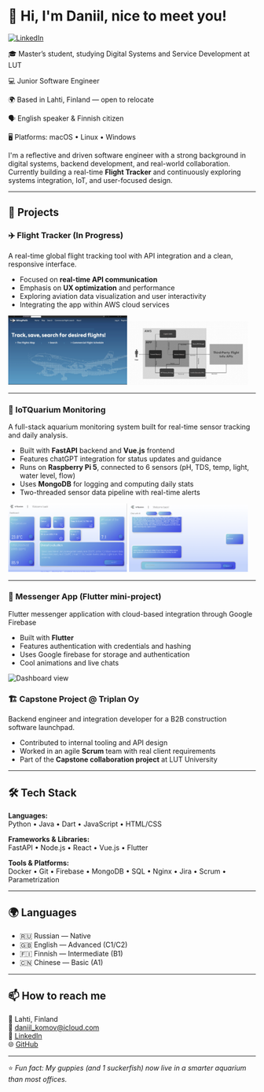 # 👋 Hi, I'm Daniil, nice to meet you!

<p>
  <a href="https://www.linkedin.com/in/daniilkomov/"><img src="https://img.shields.io/badge/LinkedIn--_.svg?style=social&logo=linkedin" alt="LinkedIn"></a>
 
</p>


🎓 Master’s student, studying Digital Systems and Service Development at LUT 

💻 Junior Software Engineer

🌍 Based in Lahti, Finland — open to relocate  

🗣️ English speaker & Finnish citizen

🖥️ Platforms: macOS • Linux • Windows

I'm a reflective and driven software engineer with a strong background in digital systems, backend development, and real-world collaboration. Currently building a real-time **Flight Tracker** and continuously exploring systems integration, IoT, and user-focused design.

---

## 🚀 Projects

### ✈️ Flight Tracker (In Progress)
A real-time global flight tracking tool with API integration and a clean, responsive interface.

- Focused on **real-time API communication**
- Emphasis on **UX optimization** and performance
- Exploring aviation data visualization and user interactivity
- Integrating the app within AWS cloud services

<p>
 <img src="Main_page.jpg" alt="Dashboard view" width="48%" />

 <img src="Architecture.jpeg" alt="Dashboard view" width="48%" />

</p>




---

### 🐠 IoTQuarium Monitoring
A full-stack aquarium monitoring system built for real-time sensor tracking and daily analysis.

- Built with **FastAPI** backend and **Vue.js** frontend
- Features chatGPT integration for status updates and guidance
- Runs on **Raspberry Pi 5**, connected to 6 sensors (pH, TDS, temp, light, water level, flow)
- Uses **MongoDB** for logging and computing daily stats
- Two-threaded sensor data pipeline with real-time alerts


<p>
 <img src="dashboard_light.png" alt="Dashboard view" width="48%" />

 <img src="chat_light.png" alt="Dashboard view" width="48%" />

 
  
</p>

---

### 💬 Messenger App (Flutter mini-project)
Flutter messenger application with cloud-based integration through Google Firebase

- Built with **Flutter**
- Features authentication with credentials and hashing
- Uses Google firebase for storage and authentication
- Cool animations and live chats


<p>
 <img src="СhatView.png" alt="Dashboard view" width="20%" />

</p>




### 🏗️ Capstone Project @ Triplan Oy
Backend engineer and integration developer for a B2B construction software launchpad.

- Contributed to internal tooling and API design
- Worked in an agile **Scrum** team with real client requirements
- Part of the **Capstone collaboration project** at LUT University

---

## 🛠️ Tech Stack

**Languages:**  
Python • Java • Dart • JavaScript • HTML/CSS

**Frameworks & Libraries:**  
FastAPI • Node.js • React • Vue.js • Flutter

**Tools & Platforms:**  
Docker • Git • Firebase • MongoDB • SQL • Nginx • Jira • Scrum • Parametrization

---

## 🌍 Languages

- 🇷🇺 Russian — Native  
- 🇬🇧 English — Advanced (C1/C2)  
- 🇫🇮 Finnish — Intermediate (B1)  
- 🇨🇳 Chinese — Basic (A1)

---

## 📫 How to reach me

📍 Lahti, Finland  
📧 daniil_komov@icloud.com  
🔗 [LinkedIn](https://linkedin.com/in/daniilkomov)  
🌐 [GitHub](https://github.com/daniilkomov)

---

⭐️ _Fun fact: My guppies (and 1 suckerfish) now live in a smarter aquarium than most offices._

<!-- Optional: Add GitHub Stats or Badges here later -->
